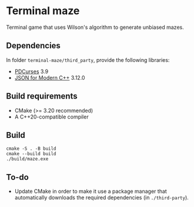 # Terminal maze
Terminal game that uses Wilson's algorithm to generate unbiased mazes.

## Dependencies
In folder ```terminal-maze/third_party```, provide the following libraries:
- [PDCurses](https://pdcurses.org) 3.9
- [JSON for Modern C++](https://json.nlohmann.me/) 3.12.0

## Build requirements
- CMake (>= 3.20 recommended)
- A C++20-compatible compiler

## Build
```
cmake -S . -B build
cmake --build build
./build/maze.exe
```

## To-do
- Update CMake in order to make it use a package manager that automatically downloads the required dependencies (in ```./third-party```).